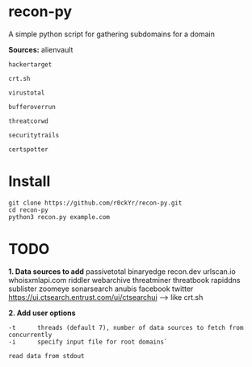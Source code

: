 # recon-py
A simple python script for gathering subdomains for a domain

**Sources:**
    alienvault
    
    hackertarget
    
    crt.sh
    
    virustotal
    
    bufferoverrun
    
    threatcorwd
    
    securitytrails
    
    certspotter

# Install
```
git clone https://github.com/r0ckYr/recon-py.git
cd recon-py
python3 recon.py example.com
```

# TODO
**1. Data sources to add**
    passivetotal
    binaryedge
    recon.dev
    urlscan.io
    whoisxmlapi.com
    riddler
    webarchive
    threatminer
    threatbook
    rapiddns
    sublister
    zoomeye
    sonarsearch
    anubis
    facebook
    twitter
    https://ui.ctsearch.entrust.com/ui/ctsearchui --> like crt.sh
    
**2. Add user options**
```
-t      threads (default 7), number of data sources to fetch from concurrently
-i      specify input file for root domains`

read data from stdout
```
